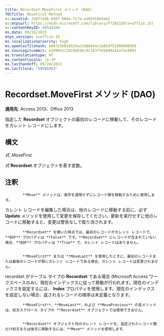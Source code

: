 ```yaml
---
title: Recordset.MoveFirst メソッド (DAO)
TOCTitle: MoveFirst Method
ms:assetid: 338f7e86-6997-b80a-fc7a-a395d10b4a62
ms:mtpsurl: https://msdn.microsoft.com/library/Ff192329(v=office.15)
ms:contentKeyID: 48544109
ms.date: 09/18/2015
mtps_version: v=office.15
ms.localizationpriority: high
ms.openlocfilehash: b09723b816525ac538de54c3a85df53260496959
ms.sourcegitcommit: a1d9041c20256616c9c183f7d1049142a7ac6991
ms.translationtype: HT
ms.contentlocale: ja-JP
ms.lasthandoff: 09/24/2021
ms.locfileid: "59585453"
---
```

# <a name="recordsetmovefirst-method-dao"></a>Recordset.MoveFirst メソッド (DAO)


**適用先**: Access 2013、Office 2013

指定した **Recordset** オブジェクトの最初のレコードに移動して、そのレコードをカレント レコードにします。

## <a name="syntax"></a>構文

*式* .MoveFirst

*式* **Recordset** オブジェクトを表す変数。

## <a name="remarks"></a>注釈


            **Move** メソッドは、条件を適用せずにレコード間を移動するために使用します。

カレント レコードを編集した場合は、他のレコードに移動する前に、必ず **Update** メソッドを使用して変更を保存してください。更新を実行せずに他のレコードに移動すると、変更は警告なしで取り消されます。


            **Recordset** を開いた時点では、最初のレコードがカレント レコードで、**BOF** プロパティは **False** です。**Recordset** にレコードが含まれていない場合、**BOF** プロパティは **True** で、カレント レコードはありません。


            **MoveFirst** または **MoveLast** を使用したときに、最初のレコードまたは最後のレコードが既にカレント レコードである場合、カレント レコードは変更されません。

recordset がテーブル タイプの **Recordset** である場合 (Microsoft Access ワークスペースのみ)、現在のインデックスに従って移動が行われます。現在のインデックスを設定するには、 **Index** プロパティを使用します。現在のインデックスを設定しない場合、返されるレコードの順序は未定義となります。


            **MoveFirst**、**MoveLast**、および **MovePrevious** の各メソッドは、前方スクロール タイプの **Recordset** オブジェクトでは使用できません。


            **Recordset** オブジェクト内のカレント レコードを、指定されたレコード数だけ前方または後方に移動するには、**Move** メソッドを使用します。

